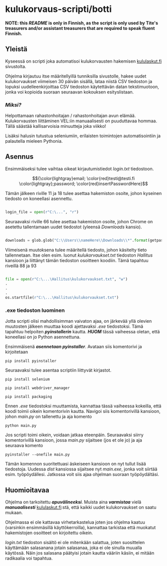 # kulukorvaus-scripti/botti

**NOTE: this _README_ is only in Finnish, as the script is only used by Tite's treasurers and/or assistant treasurers that are required to speak fluent Finnish.**

## Yleistä

Kyseessä on scripti joka automatisoi kulukorvausten hakemisen [kululaskut.fi](https://kululaskut.fi/) sivustolta.

Ohjelma kirjautuu itse määritellyillä tunniksilla sivustolle, hakee uudet kulukorvaukset viimeisen 30 päivän sisällä,
lataa niistä CSV tiedoston ja lopuksi uudelleenkirjoittaa CSV tiedoston käytettävän datan tekstimuotoon, jonka
voi kopioida suoraan seuraavan kokouksen esityslistaan.

### _Miksi?_

Helpottamaan rahastonhoitajan / rahastonhoitajan avun elämää. Kulukorvausten liittäminen VEL:iin manuaalisesti on
puuduttavaa hommaa. Tällä säästää kallisarvoisia minuutteja joka viikko!

Lisäksi halusin tutustua seleniumiin, erilaisten toimintojen automatisointiin ja palautella mieleen Pythonia.

## Asennus

Ensimmäiseksi tulee vaihtaa oikeat kirjautumistiedot _login.txt_ tiedostoon. 

$${\color{lightgray}email; \color{red}testi@testi.fi \color{lightgray};password; \color{red}insertPasswordHere}$$

Tämän jälkeen riville 11 ja 18 tulee asettaa hakemiston osoite,
johon kyseinen tiedosto on koneellasi asennettu.

```python

login_file = open(r"C:\...", "r")

```

Seuraavaksi riville 66 tulee asettaa hakemiston osoite, johon Chrome on asetettu tallentamaan uudet tiedostot (yleensä _Downloads_ kansio).

```python

downloads = glob.glob("C:\\Users\\nameHere\\Downloads\\*".format(getpass.getuser()))

```

Viimeisenä muutoksena tulee määritellä tiedosto, johon käsitelty tieto tallennetaan. Itse olen esim. luonut _kulukorvaukset.txt_ tiedoston _Hallitus_ kansioon
ja liittänyt tämän tiedoston osoitteen koodiin. Tämä tapahtuu riveillä 88 ja 93

```python

file = open(r"C:\...\Hallitus\kulukorvaukset.txt", "w")
.
.
.
os.startfile(r"C:\...\Hallitus\kulukorvaukset.txt")

```

### .exe tiedoston luominen

Jotta scripti olisi mahdollisimman vaivaton ajaa, on järkevää yllä olevien muutosten jälkeen muuttaa koodi ajettavaksi _.exe_ tiedostoksi.
Tämä tapahtuu helpoiten ***pyinstallerin*** kautta. ***HUOM*** tässä vaiheessa oletan, että  koneellasi on jo Python asennettuna.

Ensimmäisenä ***asennetaan pyinstaller***.  Avataan siis komentorivi ja kirjoitetaan

`pip install pyinstaller`

Seuraavaksi tulee asentaa scriptiin liittyvät kirjastot.

`pip install selenium`

`pip install webdriver_manager`

`pip install packaging`

Ennen _.exe_ tiedostoksi muuttamista, kannattaa tässä vaiheessa kokeilla, että koodi toimii oikein komentorivin kautta. Navigoi siis komentorivillä
kansioon, johon _main.py_ on tallenettu ja aja komento

`python main.py`		

Jos scripti toimi oikein, voidaan jatkaa eteenpäin. Seuraavaksi siirry komentorivillä kansioon, jossa _main.py_ sijaitsee  (jos et ole jo)
ja aja seuraava komento

`pyinstaller --onefile main.py`

Tämän komennon suoritettuasi äskeiseen kansioon on nyt tullut lisää tiedostoja. Uudessa _dist_ kansiossa sijaitsee nyt _main.exe_, jonka voit siirtää
esim. työpöydällesi. Jatkossa voit siis ajaa ohjelman suoraan työpöydältäsi.

## Huomioitavaa

Ohjelma on tarkoitettu ***apuvälineeksi***. Muista aina ***varmistaa*** vielä ***manuaalisesti*** [kululaskut.fi](https://kululaskut.fi/):stä, että kaikki uudet
kulukorvaukset on saatu mukaan.

Ohjelmassa ei ole kattavaa virhetarkastelua joten jos ohjelma kaatuu (varsinkin ensimmäsillä käyttökerroilla), kannattaa tarkistaa että muokatut hakemistojen osoitteet
on kirjoitettu oikein.

_login.txt_ tiedoston sisältö ei ole mitenkään salattua, joten suosittelen käyttämään salasanana jotain salasanaa, joka ei ole sinulla muualla käytössä.
Näin jos salasana päätyisi jotain kautta vääriin käsiin, ei mitään radikaalia voi tapahtua.


